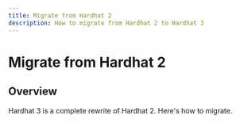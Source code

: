 ```yaml
---
title: Migrate from Hardhat 2
description: How to migrate from Hardhat 2 to Hardhat 3
---
```


# Migrate from Hardhat 2

## Overview

Hardhat 3 is a complete rewrite of Hardhat 2. Here's how to migrate.
